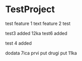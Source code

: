 # TestProject
test
feature 1 text
feature 2 test

test3 added
12ka
test6 added

test 4 added

dodata 7ica prvi put
drugi put
11ka